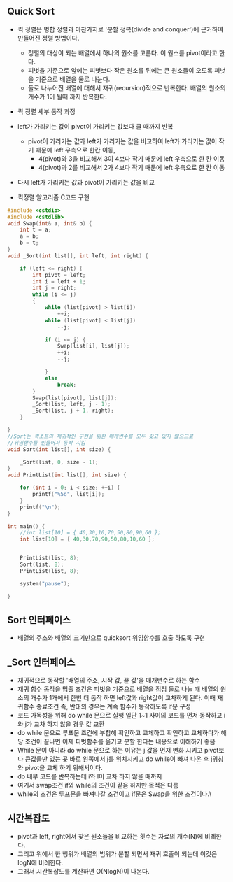 ## Quick Sort

-   퀵 정렬은 병합 정렬과 마찬가지로 '분할 정복(divide and conquer')에 근거하여 만들어진 정렬 방법이다.
    -   정렬의 대상이 되는 배열에서 하나의 원소를 고른다. 이 원소를 pivot이라고 한다.
    -   피벗을 기준으로 앞에는 피벗보다 작은 원소를 뒤에는 큰 원소들이 오도록 피벗을 기준으로 배열을 둘로 나눈다.
    -   둘로 나누어진 배열에 대해서 재귀(recursion)적으로 반복한다. 배열의 원소의 개수가 1이 될때 까지 반복한다.
-   퀵 정렬 세부 동작 과정
-   left가 가리키는 값이 pivot이 가리키는 값보다 클 때까지 반복
    -   pivot이 가리키는 값과 left가 가리키는 값을 비교하여 left가 가리키는 값이 작기 때문에 left 우측으로 한칸 이동,
        -   4(pivot)와 3을 비교해서 3이 4보다 작기 때문에 left 우측으로 한 칸 이동
        -   4(pivot)과 2를 비교해서 2가 4보다 작기 때문에 left 우측으로 한 칸 이동

-   다시 left가 가리키는 값과 pivot이 가리키는 값을 비교
-   퀵정렬 알고리즘 C코드 구현


```C++
#include <cstdio>
#include <cstdlib>
void Swap(int& a, int& b) {
	int t = a;
	a = b;
	b = t;
}
void _Sort(int list[], int left, int right) {

	if (left <= right) { 
		int pivot = left;
		int i = left + 1;
		int j = right;
		while (i <= j)
		{
			while (list[pivot] > list[i])
				++i;
			while (list[pivot] < list[j])
				--j;

			if (i <= j) {
				Swap(list[i], list[j]);
				++i;
				--j;

			}
			else
				break;
		}
		Swap(list[pivot], list[j]);
		_Sort(list, left, j - 1);
		_Sort(list, j + 1, right);
	}

}
//Sort는 퀵소트의 재귀적인 구현을 위한 매개변수를 모두 갖고 있지 않으므로
//위임함수를 만들어서 동작 시킴
void Sort(int list[], int size) {

	_Sort(list, 0, size - 1);
}
void PrintList(int list[], int size) {

	for (int i = 0; i < size; ++i) {
		printf("%5d", list[i]);
	}
	printf("\n");
}

int main() {
	//int list[10] = { 40,30,10,70,50,80,90,60 };
	int list[10] = { 40,30,70,90,50,80,10,60 };


	PrintList(list, 8);
	Sort(list, 8);
	PrintList(list, 8);

	system("pause");

}
```

## Sort 인터페이스

-   배열의 주소와 배열의 크기만으로 quicksort 위임함수를 호출 하도록 구현

## \_Sort 인터페이스

-   재귀적으로 동작할 '배열의 주소, 시작 값, 끝 값'을 매개변수로 하는 함수
-   재귀 함수 동작을 멈출 조건은 피벗을 기준으로 배열을 점점 둘로 나눌 때 배열의 원소의 개수가 1개에서 한번 더 동작 하면 left값과 right값이 교차하게 된다. 이때 재귀함수 종료조건 즉, 반대의 경우는 계속 함수가 동작하도록 if문 구성
-   코드 가독성을 위해 do while 문으로 실행 일단 1~1 사이의 코드를 먼저 동작하고 i와 j가 교차 하지 않을 경우 값 교환
-   do while 문으로 루프문 조건에 부합해 확인하고 교체하고 확인하고 교체하다가 해당 조건이 끝나면 이제 피벗함수를 옮기고 분할 한다는 내용으로 이해하기 좋음
-   While 문이 아니라 do while 문으로 하는 이유는 j 값을 먼저 변화 시키고 pivot보다 큰값들만 있는 곳 바로 왼쪽에서 j를 위치시키고 do while이 빠져 나온 후 j위칭와 pivot을 교체 하기 위해서이다.
-   do 내부 코드를 반복하는데 i와 l이 교차 하지 않을 때까지
-   여기서 swap조건 if와 while의 조건이 같음 하지만 목적은 다름
-   while의 조건은 루프문을 빠져나갈 조건이고 if문은 Swap을 위한 조건이다.\\

## 시간복잡도

-   pivot과 left, right에서 찾은 원소들을 비교하는 횟수는 자료의 개수(N)에 비례한다.
-   그리고 위에서 한 행위가 배열의 범위가 분할 되면서 재귀 호출이 되는데 이것은 logN에 비례한다.
-   그래서 시간복잡도를 계산하면 O(NlogN)이 나온다.